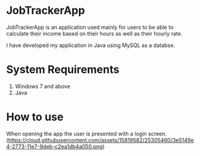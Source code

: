 # JobTrackerApp
JobTrackerApp is an application used mainly for users to be able to calculate their income based on their hours as well as their hourly rate.

I have developed my application in Java using MySQL as a databse.


# System Requirements
1. Windows 7 and above
2. Java

# How to use

When opening the app the user is presented with a login screen.
(https://cloud.githubusercontent.com/assets/15819582/25305460/3e5149e4-2773-11e7-9deb-c2ea1db4a050.png)

